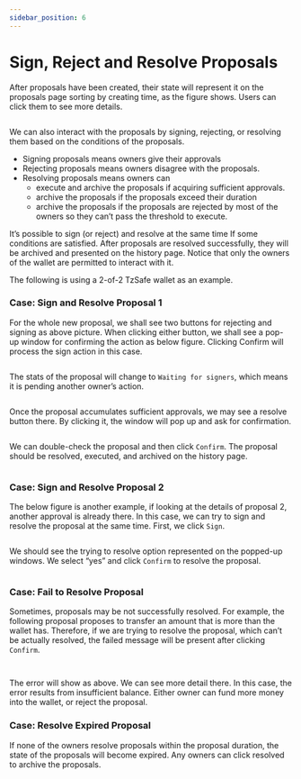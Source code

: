 ```yaml
---
sidebar_position: 6
---
```


# Sign, Reject and Resolve Proposals

After proposals have been created, their state will represent it on the proposals page sorting by creating time, as the figure shows. Users can click them to see more details.&#x20;

<figure><img src="../.gitbook/assets/image (59).png" alt=""></img><figcaption></figcaption></figure>

We can also interact with the proposals by signing, rejecting, or resolving them based on the conditions of the proposals.

- Signing proposals means owners give their approvals
- Rejecting proposals means owners disagree with the proposals.
- Resolving proposals means owners can
  - execute and archive the proposals if acquiring sufficient approvals.
  - archive the proposals if the proposals exceed their duration
  - archive the proposals if the proposals are rejected by most of the owners so they can’t pass the threshold to execute.

It’s possible to sign (or reject) and resolve at the same time If some conditions are satisfied. After proposals are resolved successfully, they will be archived and presented on the history page. Notice that only the owners of the wallet are permitted to interact with it.

The following is using a 2-of-2 TzSafe wallet as an example.

### Case: Sign and Resolve Proposal 1 <a href="#4aa78d07-9469-4fbe-9ad8-ca0556852e43" id="4aa78d07-9469-4fbe-9ad8-ca0556852e43"></a>

For the whole new proposal, we shall see two buttons for rejecting and signing as above picture. When clicking either button, we shall see a pop-up window for confirming the action as below figure. Clicking Confirm will process the sign action in this case.

<figure><img src="../.gitbook/assets/image (58).png" alt=""></img><figcaption></figcaption></figure>

The stats of the proposal will change to `Waiting for signers`, which means it is pending another owner’s action.

<figure><img src="../.gitbook/assets/image (21).png" alt=""></img><figcaption></figcaption></figure>

Once the proposal accumulates sufficient approvals, we may see a resolve button there. By clicking it, the window will pop up and ask for confirmation.

<figure><img src="../.gitbook/assets/image (34).png" alt=""></img><figcaption></figcaption></figure>

We can double-check the proposal and then click `Confirm`. The proposal should be resolved, executed, and archived on the history page.

<figure><img src="../.gitbook/assets/image (46).png" alt=""></img><figcaption></figcaption></figure>

### Case: Sign and Resolve Proposal 2 <a href="#abeceeda-381c-46e0-980b-eb8a0323a014" id="abeceeda-381c-46e0-980b-eb8a0323a014"></a>

The below figure is another example, if looking at the details of proposal 2, another approval is already there. In this case, we can try to sign and resolve the proposal at the same time. First, we click `Sign`.

<figure><img src="../.gitbook/assets/image (8).png" alt=""></img><figcaption></figcaption></figure>

We should see the trying to resolve option represented on the popped-up windows. We select “yes” and click `Confirm` to resolve the proposal.

<figure><img src="../.gitbook/assets/image (28).png" alt=""></img><figcaption></figcaption></figure>

### Case: Fail to Resolve Proposal <a href="#544a2e9e-4625-4305-ad56-39bc95ac8f94" id="544a2e9e-4625-4305-ad56-39bc95ac8f94"></a>

Sometimes, proposals may be not successfully resolved. For example, the following proposal proposes to transfer an amount that is more than the wallet has. Therefore, if we are trying to resolve the proposal, which can’t be actually resolved, the failed message will be present after clicking `Confirm`.

<figure><img src="../.gitbook/assets/image (31).png" alt=""></img><figcaption></figcaption></figure>

<figure><img src="../.gitbook/assets/image (27).png" alt=""></img><figcaption></figcaption></figure>

The error will show as above. We can see more detail there. In this case, the error results from insufficient balance. Either owner can fund more money into the wallet, or reject the proposal.

### Case: Resolve Expired Proposal <a href="#c19b6f64-f1b9-40e8-aadd-088b9eb8883b" id="c19b6f64-f1b9-40e8-aadd-088b9eb8883b"></a>

If none of the owners resolve proposals within the proposal duration, the state of the proposals will become expired. Any owners can click resolved to archive the proposals.

<figure><img src="../.gitbook/assets/image (20).png" alt=""></img><figcaption></figcaption></figure>
